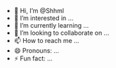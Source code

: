- 👋 Hi, I’m @Shhml
- 👀 I’m interested in ...
- 🌱 I’m currently learning ...
- 💞️ I’m looking to collaborate on ...
- 📫 How to reach me ...
- 😄 Pronouns: ...
- ⚡ Fun fact: ...

<!---
Shhml/Shhml is a ✨ special ✨ repository because its `README.md` (this file) appears on your GitHub profile.
You can click the Preview link to take a look at your changes.
--->
